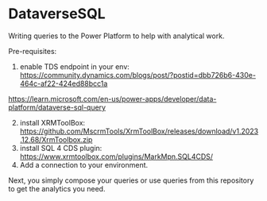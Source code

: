 # DataverseSQL
Writing queries to the Power Platform to help with analytical work. 

Pre-requisites:
1) enable TDS endpoint in your env:
https://community.dynamics.com/blogs/post/?postid=dbb726b6-430e-464c-af22-424ed88bcc1a

https://learn.microsoft.com/en-us/power-apps/developer/data-platform/dataverse-sql-query 

2) install XRMToolBox:
https://github.com/MscrmTools/XrmToolBox/releases/download/v1.2023.12.68/XrmToolbox.zip
3) install SQL 4 CDS plugin:
https://www.xrmtoolbox.com/plugins/MarkMpn.SQL4CDS/
4) Add a connection to your environment.

Next, you simply compose your queries or use queries from this repository to get the analytics you need. 

